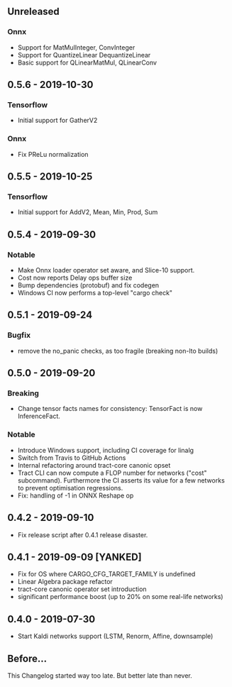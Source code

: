 ## Unreleased

### Onnx

* Support for MatMulInteger, ConvInteger
* Support for QuantizeLinear DequantizeLinear
* Basic support for QLinearMatMul, QLinearConv

## 0.5.6 - 2019-10-30

### Tensorflow

* Initial support for GatherV2

### Onnx

* Fix PReLu normalization

## 0.5.5 - 2019-10-25

### Tensorflow

* Initial support for AddV2, Mean, Min, Prod, Sum

## 0.5.4 - 2019-09-30

### Notable

* Make Onnx loader operator set aware, and Slice-10 support.
* Cost now reports Delay ops buffer size
* Bump dependencies (protobuf) and fix codegen
* Windows CI now performs a top-level "cargo check"

## 0.5.1 - 2019-09-24

### Bugfix

* remove the no_panic checks, as too fragile (breaking non-lto builds)

## 0.5.0 - 2019-09-20

### Breaking

* Change tensor facts names for consistency: TensorFact is now InferenceFact.

### Notable

* Introduce Windows support, including CI coverage for linalg
* Switch from Travis to GitHub Actions
* Internal refactoring around tract-core canonic opset
* Tract CLI can now compute a FLOP number for networks ("cost" subcommand). 
    Furthermore the CI asserts its value for a few networks to prevent optimisation regressions.
* Fix: handling of -1 in ONNX Reshape op

## 0.4.2 - 2019-09-10

* Fix release script after 0.4.1 release disaster.

## 0.4.1 - 2019-09-09 [YANKED]

* Fix for OS where CARGO_CFG_TARGET_FAMILY is undefined
* Linear Algebra package refactor
* tract-core canonic operator set introduction
* significant performance boost (up to 20% on some real-life networks)

## 0.4.0 - 2019-07-30

* Start Kaldi networks support (LSTM, Renorm, Affine, downsample)

## Before...

This Changelog started way too late. But better late than never.

